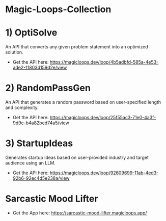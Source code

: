 # Magic-Loops-Collection
# 1) OptiSolve
An API that converts any given problem statement into an optimized solution. 
- Get the API here: https://magicloops.dev/loop/4b5adbfd-585a-4e53-ade2-11803d159d2e/view
# 2) RandomPassGen
An API that generates a random password based on user-specified length and complexity.
- Get the API here: https://magicloops.dev/loop/25f55ac3-71e0-4a3f-9d9c-b4a82bed74a5/view
# 3) StartupIdeas
Generates startup ideas based on user-provided industry and target audience using an LLM.
- Get the API here: https://magicloops.dev/loop/92609699-11ab-4ed3-92b6-92ec4d5e238a/view
# Sarcastic Mood Lifter

- Get the App here: https://sarcastic-mood-lifter.magicloops.app/

